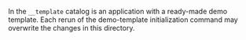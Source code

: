 In the `__template` catalog is an application with a ready-made demo template. Each rerun of the demo-template initialization command may overwrite the changes in this directory.

